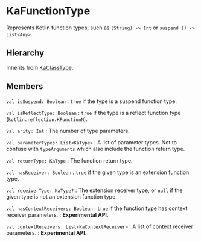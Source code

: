 # KaFunctionType

Represents Kotlin function types, such as `(String) -> Int` or `suspend () -> List<Any>`.

## Hierarchy

Inherits from [KaClassType](KaClassType.md).

## Members

`val isSuspend: Boolean`
: `true` if the type is a suspend function type.

`val isReflectType: Boolean`
: `true` if the type is a reflect function type (`kotlin.reflection.KFunctionN`).

`val arity: Int`
: The number of type parameters.

`val parameterTypes: List<KaType>`
: A list of parameter types. Not to confuse with `typeArguments` which also include the function return type.

`val returnType: KaType`
: The function return type.

`val hasReceiver: Boolean`
: `true` if the given type is an extension function type.

`val receiverType: KaType?`
: The extension receiver type, or `null` if the given type is not an extension function type.

`val hasContextReceivers: Boolean`
: `true` if the function type has context receiver parameters.
: **Experimental API**.

`val contextReceivers: List<KaContextReceiver>`
: A list of context receiver parameters.
: **Experimental API**.
